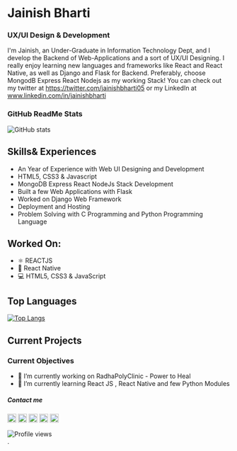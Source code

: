 # Jainish Bharti
### UX/UI Design & Development 

I'm Jainish, an Under-Graduate in Information Technology Dept, and I develop the Backend of Web-Applications and a sort of UX/UI Designing. I really enjoy learning new languages and frameworks like React and React Native, as well as Django and Flask for Backend. Preferably, choose MongodB Express React Nodejs as my working Stack! You can check out my twitter at https://twitter.com/jainishbharti05 or my LinkedIn at www.linkedin.com/in/jainishbharti

### GitHub ReadMe Stats

![GitHub stats](https://github-readme-stats.vercel.app/api?username=jainishbharti05&theme=radical&show_icons=true) 

## Skills& Experiences
- An Year of Experience with Web UI Designing and Development
- HTML5, CSS3 & Javascript
- MongoDB Express React NodeJs Stack Development
- Built a few Web Applications with Flask
- Worked on Django Web Framework
- Deployment and Hosting
- Problem Solving with C Programming and Python Programming Language

## Worked On: 
- ⚛ REACTJS
- 📲 React Native
- 💻 HTML5, CSS3 & JavaScript


## Top Languages

[![Top Langs](https://github-readme-stats.vercel.app/api/top-langs/?username=jainishbharti05&layout=compact&theme=radical)](https://github.com/anuraghazra/github-readme-stats)


## Current Projects


### Current Objectives
- 🔭 I’m currently working on RadhaPolyClinic - Power to Heal 
- 🌱 I’m currently learning React JS , React Native and few Python Modules



##### Contact me

[<img src='https://cdn.jsdelivr.net/npm/simple-icons@3.0.1/icons/github.svg' alt='github' height='20'>](https://github.com/jainishbharti05)       [<img src='https://cdn.jsdelivr.net/npm/simple-icons@3.0.1/icons/linkedin.svg' alt='linkedin' height='20'>](https://www.linkedin.com/in/jainishbharti/)       [<img src='https://cdn.jsdelivr.net/npm/simple-icons@3.0.1/icons/facebook.svg' alt='facebook' height='20'>](https://www.facebook.com/jainish.bharti)        [<img src='https://cdn.jsdelivr.net/npm/simple-icons@3.0.1/icons/instagram.svg' alt='instagram' height='20'>](https://www.instagram.com/jainish_thinks/)       [<img src='https://cdn.jsdelivr.net/npm/simple-icons@3.0.1/icons/twitter.svg' alt='twitter' height='20'>](https://twitter.com/jainishharti05)  




    


![Profile views](https://gpvc.arturio.dev/jainishbharti05)  
. 





